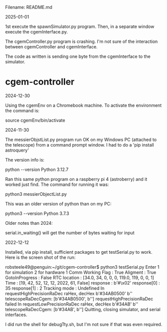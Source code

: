 Filename: README.md

2025-01-01

1st execute the spawnSimulator.py program. Then, in a separate window
execute the cgemInterface.py.

The cgemController.py program is crashing. I'm not sure of the interaction
between cgemController and cgemInterface.

The code as written is sending one byte from the cgemInterface to the
simulator.

# cgem-controller

2024-12-30

Using the cgemEnv on a Chromebook machine. To activate the environment
the command is:

source cgemEnv/bin/activate



2024-11-30

The messierObjstList.py program run OK on my Windows PC (attached to the telescope) from a command prompt window.
I had to do a 'pip install astroquery'

The version info is:

python --version
Python 3.12.7

Ran this same python program on a raspberry pi 4 (astroberry) and it worked
just find. The command for running it was:

python3 messierObjectList.py

This was an older version of python than on my PC:

python3 --version
Python 3.7.3

Older notes than 2024:

serial.in_waiting() will get the number of bytes waiting for input

2022-12-12

Installed, via pip install, sufficient packages to get testSerial.py to
work. Here is the screen shot of the run:

robsteele49@penguin:~/git/cgem-controller$ python3 testSerial.py 
Enter 1 for simulation 2 for hardware 1
Comm Working Flag :  True
Aligment          :  True
GotoInProgress    :  False
RTC location      :  [34.0, 34, 0, 0, 0, 119.0, 119, 0, 0, 1]
Time              :  [19, 42, 52, 12, 12, 2022, 61, False]
response :  b'#\x02'
response[0] :  35
response[1] :  2
Tracking mode     :  Undefined
In requestHighPrecisionRaDec
raHex, decHex  b'#34AB0500'   b''
telescopeRaDecCgem:  [b'#34AB0500', b'']
requestHighPrecisionRaDec failed
In requestLowPrecisionRaDec
raHex, decHex  b'#34AB'   b''
telescopeRaDecCgem:  [b'#34AB', b'']
Quitting, closing simulator, and serial interfaces.

I did run the shell for debugTty.sh, but I'm not sure if that was even
required.

